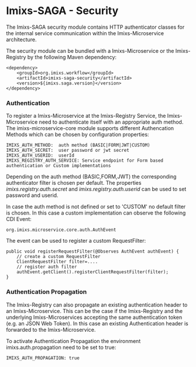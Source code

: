 # Imixs-SAGA - Security

The Imixs-SAGA security module contains HTTP authenticator classes for the internal service communication within the Imixs-Microservice architecture.
 
The security module can be bundled with a Imixs-Microservice or the Imixs-Registry by the following Maven dependency:

	<dependency>
		<groupId>org.imixs.workflow</groupId>
		<artifactId>imixs-saga-security</artifactId>
		<version>${imixs.saga.version}</version>
	</dependency> 



### Authentication

To register a Imixs-Microservice at the Imixs-Registry Service, the Imixs-Microservice need to authenticate itself with an appropriate auth method. 
The imixs-microservice-core module supports different Authencation Methods which can be chosen by configuration properties:

    IMIXS_AUTH_METHOD:  auth method (BASIC|FORM|JWT|CUSTOM)
    IMIXS_AUTH_SECRET:  user password or jwt secret
    IMIXS_AUTH_USERID:  userId
    IMIXS_REGISTRY_AUTH_SERVICE: Service endpoint for Form based authentication or Custom implementations


Depending on the auth method (BASIC,FORM,JWT) the corresponding authenticator filter is chosen per default. The properties _imixs.registry.auth.secret_ and _imixs.registry.auth.userid_ can be used to set password and userid.

In case the auth method is not defined or set to 'CUSTOM' no default filter is chosen. In this case a custom implementation can observe the following CDI Event:
 

	org.imixs.microservice.core.auth.AuthEvent

The event can be used to register a custom RequestFilter:

	public void registerRequestFilter(@Observes AuthEvent authEvent) {
		// create a custom RequestFilter
		ClientRequestFilter filter=....
		// register auth filter
		authEvent.getClient().registerClientRequestFilter(filter);
	}

	
### Authentication Propagation

The Imixs-Registry can also propagate an existing authentication header to an Imixs-Microservice. This can be the case if the Imixs-Registry and the underlying Imixs-Microservices accepting the same authentication token (e.g. an JSON Web Token). In this case an existing Authentication header is forwarded to the Imixs-Microservice.

To activate Authentication Propagation the environment imixs.auth.propagation need to be set to true:

	IMIXS_AUTH_PROPAGATION: true
	